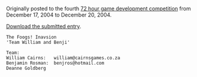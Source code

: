 Originally posted to the fourth [72 hour game development competition](https://github.com/featherless/72hourgdc)
from December 17, 2004 to December 20, 2004.

[Download the submitted entry](https://github.com/72hourgdc-2004-december/FOOGS/archive/submission.zip).

    The Foogs! Inavsion
    'Team William and Benji'

    Team:
    William Cairns:   william@cairnsgames.co.za
    Benjamin Rosman:  benjros@hotmail.com
    Deanne Goldberg